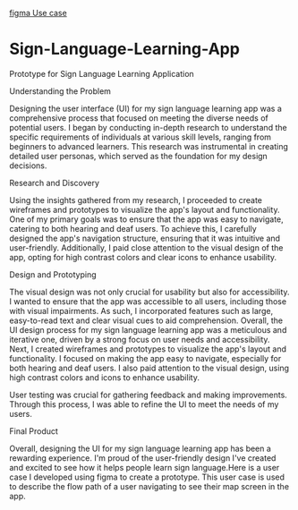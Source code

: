 [figma Use case](https://www.figma.com/proto/AmpB2iU4283H5PscfqN4qO/alexanderbradshaw4's-team-library?node-id=0-1&t=cmu8CBpjOEGYWOAW-1) 
  
# Sign-Language-Learning-App
  
Prototype for Sign Language Learning Application


Understanding the Problem

Designing the user interface (UI) for my sign language learning app was a comprehensive process that focused on meeting the diverse needs of potential users. I began by conducting in-depth research to understand the specific requirements of individuals at various skill levels, ranging from beginners to advanced learners. This research was instrumental in creating detailed user personas, which served as the foundation for my design decisions.



Research and Discovery

Using the insights gathered from my research, I proceeded to create wireframes and prototypes to visualize the app's layout and functionality. One of my primary goals was to ensure that the app was easy to navigate, catering to both hearing and deaf users. To achieve this, I carefully designed the app's navigation structure, ensuring that it was intuitive and user-friendly. Additionally, I paid close attention to the visual design of the app, opting for high contrast colors and clear icons to enhance usability.



Design and Prototyping

The visual design was not only crucial for usability but also for accessibility. I wanted to ensure that the app was accessible to all users, including those with visual impairments. As such, I incorporated features such as large, easy-to-read text and clear visual cues to aid comprehension. Overall, the UI design process for my sign language learning app was a meticulous and iterative one, driven by a strong focus on user needs and accessibility. Next, I created wireframes and prototypes to visualize the app's layout and functionality. I focused on making the app easy to navigate, especially for both hearing and deaf users. I also paid attention to the visual design, using high contrast colors and icons to enhance usability.


User testing was crucial for gathering feedback and making improvements. Through this process, I was able to refine the UI to meet the needs of my users.



Final Product

Overall, designing the UI for my sign language learning app has been a rewarding experience. I'm proud of the user-friendly design I've created and excited to see how it helps people learn sign language.Here is a user case I developed using figma to create a prototype. This user case is used to describe the flow path of a user navigating to see their map screen in the app.

